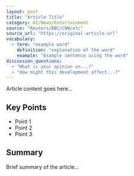 ```yaml
---
layout: post
title: "Article Title"
category: AI/News/Entertainment
source: "Reuters/BBC/CNN/etc"
source_url: "https://original-article-url"
vocabulary:
  - term: "example word"
    definition: "explanation of the word"
    example: "Example sentence using the word"
discussion_questions:
  - "What is your opinion on...?"
  - "How might this development affect...?"
---
```


Article content goes here...

## Key Points
- Point 1
- Point 2
- Point 3

## Summary
Brief summary of the article...
